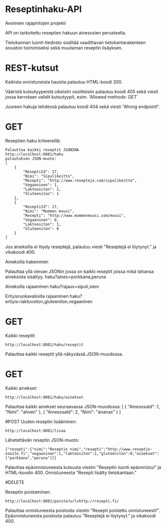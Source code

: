 # Reseptinhaku-API
Avoimien rajapintojen projekti

API on tarkoitettu reseptien hakuun ainesosien perusteella.

Tietokannan luonti-tiedosto sisältää vaadittavan tietokantarakenteen sivuston toimimiseksi sekä muutaman reseptin lisäyksen.

# REST-kutsut
Kaikista onnistuneista hauista palautuu HTML-koodi 200.

Vääristä kutsutyypeistä oikeisiin osoitteisiin palautuu koodi 405 sekä
viesti jossa kerrotaan validit kutsutyypit, esim. 'Allowed methods: GET'

Juureen hakuja tehdessä palautuu koodi 404 sekä viesti 'Wrong endpoint!'.

# GET
Reseptien haku kriteereillä:

    Palauttaa kaikki reseptit JSONINA
    http://localhost:8081/haku
    palautuksen JSON-muoto:
    [
        {
            "ReseptiId": 17,
            "Nimi": "Sipulikeitto",
            "Resepti": "http://www.resepteja.com/sipulikeitto",
            "Vegaaninen": 1,
            "Laktoositon": 1,
            "Gluteeniton": 1
        },
        {
            "ReseptiId": 27,
            "Nimi": "Mummon muusi",
            "Resepti": "http://www.mummonmuusi.com/muusi",
            "Vegaaninen": 0,
            "Laktoositon": 1,
            "Gluteeniton": 0
        }
    ]
    
   Jos aineksilla ei löydy reseptejä, palautuu viesti "Reseptejä ei löytynyt." ja vikakoodi 400.

   Aineksilla hakeminen
    
   Palauttaa yllä olevan JSONin jossa on kaikki reseptit joissa mikä tahansa aineksista sisältyy.
        haku?aines=porkkana,peruna
        
   Aineksilla rajaaminen
        haku?rajaus=sipuli,sieni
        
   Erityisruokavalioilla rajaaminen
        haku?erityis=laktoositon,gluteeniton,vegaaninen
        
# GET
Kaikki reseptit:

    http://localhost:8081/haku/reseptit
    
   Palauttaa kaikki reseptit yllä näkyvässä JSON-muodossa.
    
# GET
Kaikki ainekset:

    http://localhost:8081/haku/ainekset
    
   Palauttaa kaikki ainekset seuraavassa JSON-muodossa:
    [
        {
            "AinesosaId": 1,
            "Nimi": "ahven"
        },
        {
            "AinesosaId": 2,
            "Nimi": "ananas"
        }
    ]

#POST
Uuden reseptin lisääminen:

    http://localhost:8081/lisaa
    
   Lähetettävän reseptin JSON-muoto:
    
    {"resepti":{"nimi":"Reseptin nimi","resepti":"http://www.reseptin- osoite.fi","vegaaninen":1,"laktoositon":1,"gluteeniton":0,"ainekset":["porkkana","peruna"]}}

   Palauttaa epäonnistuneesta kutsusta viestin "Reseptin luonti epäonnistui" ja HTML-koodin 400.
   Onnistuneesta "Resepti lisätty tietokantaan."
    
#DELETE

Reseptin poistaminen:

    http://localhost:8081/poista?url=http://resepti.fi/
    
   Palauttaa onnistuneesta poistosta viestin "Resepti poistettu onnistuneesti!".
   Epäonnistuneesta poistosta palautuu "Reseptejä ei löytynyt." ja vikakoodi 400.
